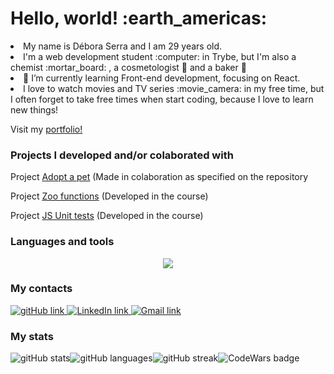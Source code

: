 <h1> Hello, world! :earth_americas: </h1>
<li> My name is Débora Serra and I am 29 years old. </li>

<li> I'm a web development student :computer: in Trybe, but I'm also a chemist :mortar_board: , a cosmetologist 💄 and a baker 🍰</li>

<li> 🌱 I’m currently learning Front-end development, focusing on React.</li>

<li> I love to watch movies and TV series :movie_camera: in my free time, but I often forget to take free times when start coding, because I love to learn new things!</li>

<p> Visit my <a href="https://deboraserra.github.io/" target="_blank">portfolio!</a>

<!--
<img src="" alt="gitHub link" width="35"/>
-->

<h3> Projects I developed and/or colaborated with</h3>

<p>Project <a href="https://github.com/DeboraSerra/Adopt-a-pet-bonus-project-block9" target="_blank">Adopt a pet</a> (Made in colaboration as specified on the repository</p>
<p>Project <a href="https://github.com/DeboraSerra/Zoo-functions-repository" target="_blank">Zoo functions</a> (Developed in the course)</p>
<p>Project <a href="https://github.com/DeboraSerra/Jest-repository" target="_blank">JS Unit tests</a> (Developed in the course)</p>

<h3> Languages and tools </h3>
<p align="center">
  <a href="https://skillicons.dev">
    <img src="https://skillicons.dev/icons?i=bash,bootstrap,css,git,html,js,linkedin,linux,md,react,redux,regex,vscode" />
  </a>
</p>

<h3> My contacts </h3>
<a href="https://github.com/DeboraSerra"> 
  <img src="https://img.shields.io/badge/GitHub-100000?style=for-the-badge&logo=github&logoColor=white" alt="gitHub link"/>
</a>
<a href="https://www.linkedin.com/in/debora-r-serra/" target="_blank">
  <img src="https://img.shields.io/badge/LinkedIn-0077B5?style=for-the-badge&logo=linkedin&logoColor=white" alt="LinkedIn link"/>
</a>
<a href="mailto:debora.r.serra@gmail.com" target="_blank">
  <img src="https://img.shields.io/badge/Gmail-D14836?style=for-the-badge&logo=gmail&logoColor=white" alt="Gmail link"/>
</a>

<h3> My stats </h3>

<section style="display: flex; flex-flow: row wrap;">
  <img src="https://github-readme-stats.vercel.app/api?username=DeboraSerra&show_icons=true&theme=vision-friendly-dark" alt="gitHub stats"/>
  <img src="https://github-readme-stats.vercel.app/api/top-langs/?username=DeboraSerra" alt="gitHub languages"/>
  <img src="https://github-readme-streak-stats.herokuapp.com/?user=DeboraSerra" alt="gitHub streak"/>
  <img src="https://www.codewars.com/users/DeboraSerra/badges/large" alt="CodeWars badge"/>
</section>
